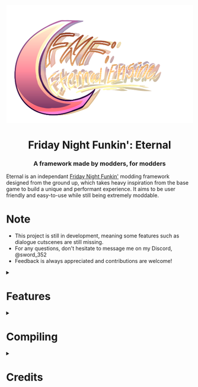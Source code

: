 <p align="center">
    <img src="art/logo.png" width="750" />
    <h1 align="center">Friday Night Funkin': Eternal</h1>
    <h3 align="center">A framework made by modders, for modders</h3>
</p>

Eternal is an independant [Friday Night Funkin'](https://github.com/FunkinCrew/Funkin) modding framework designed from the ground up, which takes heavy inspiration from the base game to build a unique and performant experience. It aims to be user friendly and easy-to-use while still being extremely moddable.

# Note

- This project is still in development, meaning some features such as dialogue cutscenes are still missing.
- For any questions, don't hesitate to message me on my Discord, @sword_352
- Feedback is always appreciated and contributions are welcome!

<details>
    <summary>
        <h1>Features</h1>
    </summary>

- Reworked gameplay experience
    - Reworked inputs
        - Fast responsivity
        - Easier hold notes

    - New user interface
    - New mechanisms
    - Extreme optimisations & top performance

- Full fledged modding API
    - Softcodable components
        - Characters
        - Stages
        - Noteskins
        - Events
        - and more...

    - Dynamic asset system
        - Default assets can be replaced
        - Custom assets can be implemented
        - Multi-extension assets support
            - Allows using multiple extensions for a specific asset type (eg. .ttf and .otf for fonts)
            - Allows replacing a default asset with a custom one using a different file extension

    - Mods menu allowing you to enable/disable/sort mods

- Powerful scripting system
    - Scripting support powered by HScript
    - Event system allowing you to override built-in behaviours
    - Support for many Haxe features
        - Classes
            - Class extensions
            - Custom classes
        - Imports
        - Static variables
        - Iterators
        - `is` keyword
        - 4.3.0 operators
            - `?.` safe navigation operator
            - `??` null coalescing operator
        - and more...

- Simple to use Discord Presence API
- Video cutscenes support on desktop platforms
- Many options to customize your experience
- In-game crash handler

... and more!

</details>

<details>
    <summary>
        <h1>Compiling</h1>
    </summary>

1. Install the latest version of [Haxe](https://haxe.org/download)
2. Install [git-scm](https://git-scm.com/downloads)
3. Install the required dependencies for your platform (if it is is not listed you can safely skip this):

> Side note: by making a `.haxelib` folder in your installation, all of the dependencies to install are going to that folder, so that they won't mess with your installed librairies

<details>
    <summary>
        <h3>Windows</h3>
    </summary>

1. Install the [Visual Studio Build Tools](https://aka.ms/vs/17/release/vs_BuildTools.exe) and wait for the installer to be ready
2. Select the `Individual Components` tab and choose those 2 components:
    * MSVC v143 VS 2022 C++ x64/x86 build tools
    * Windows 10/11 SDK
3. Click on install and wait for the components to be installed, you can safely close the program once finished
4. Run `scripts/setup.bat`
</details>

<details>
    <summary>
        <h3>MacOS</h3>
    </summary>

1. Install [Xcode](https://developer.apple.com/xcode/)
2. Run `scripts/setup.sh`
</details>

<details>
    <summary>
        <h3>Linux</h3>
    </summary>

1. Install g++ if required:
    - `sudo apt install gcc g++` for Debian-based distros
    - `sudo pacman -S gcc g++` for Arch-based distros
2. Run `scripts/setup.sh`
</details>

After those steps, you can build the project with a command prompt by running the appropriate building command for your platform, such as `lime test windows`.

</details>

<details>
    <summary>
        <h1>Credits</h1>
    </summary>

Soon!
</details>
